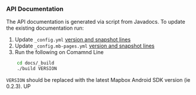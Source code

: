 ### API Documentation

The API documentation is generated via script from Javadocs. To update 
the existing documentation run:

1. Update `_config.yml` [version and snapshot lines](https://github.com/mapbox/mapbox-android-sdk/blob/mb-pages/_config.yml#L7-L8)
2. Update `_config.mb-pages.yml` [version and snapshot lines](https://github.com/mapbox/mapbox-android-sdk/blob/mb-pages/_config.mb-pages.yml#L7-L8)
3. Run the following on Comamnd Line

```bash
    cd docs/_build
    ./build VERSION
```

`VERSION` should be replaced with the latest Mapbox Android SDK version (ie 0.2.3).
UP

